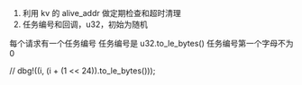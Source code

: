 1. 利用 kv 的 alive_addr 做定期检查和超时清理
2. 任务编号和回调，u32，初始为随机

每个请求有一个任务编号
任务编号是 u32.to_le_bytes()
任务编号第一个字母不为 0

// dbg!((i, (i + (1 << 24)).to_le_bytes()));
